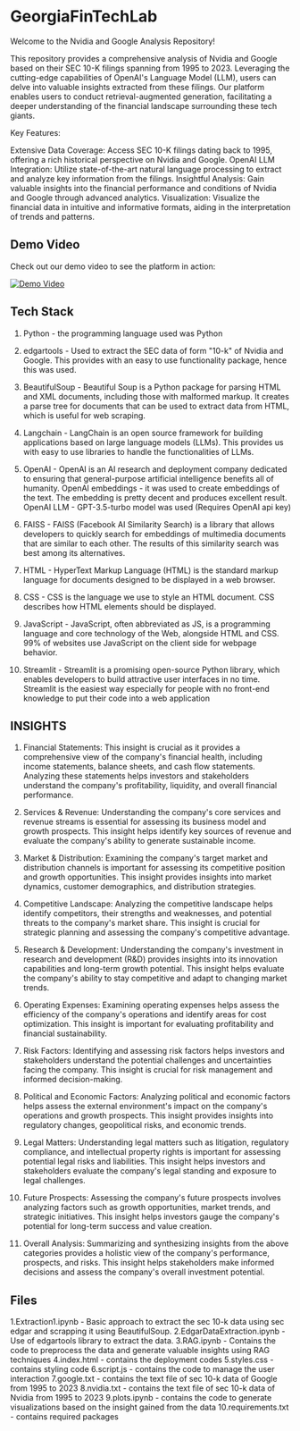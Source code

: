 # GeorgiaFinTechLab
Welcome to the Nvidia and Google Analysis Repository!

This repository provides a comprehensive analysis of Nvidia and Google based on their SEC 10-K filings spanning from 1995 to 2023. Leveraging the cutting-edge capabilities of OpenAI's Language Model (LLM), users can delve into valuable insights extracted from these filings. Our platform enables users to conduct retrieval-augmented generation, facilitating a deeper understanding of the financial landscape surrounding these tech giants.

Key Features:

Extensive Data Coverage: Access SEC 10-K filings dating back to 1995, offering a rich historical perspective on Nvidia and Google.
OpenAI LLM Integration: Utilize state-of-the-art natural language processing to extract and analyze key information from the filings.
Insightful Analysis: Gain valuable insights into the financial performance and conditions of Nvidia and Google through advanced analytics.
Visualization: Visualize the financial data in intuitive and informative formats, aiding in the interpretation of trends and patterns.

## Demo Video

Check out our demo video to see the platform in action:

[![Demo Video]()](https://youtu.be/CQXHkmRaeMQ)

## Tech Stack

1. Python - the programming language used was Python

2. edgartools - Used to extract the SEC data of form "10-k" of Nvidia and Google.
   This provides with an easy to use functionality package, hence this was used.

3. BeautifulSoup - Beautiful Soup is a Python package for parsing HTML and XML documents, including those with malformed markup. It creates a parse tree for documents that 
   can be used to extract data from HTML, which is useful for web scraping.

4. Langchain - LangChain is an open source framework for building applications based on large language models (LLMs).
   This provides us with easy to use libraries to handle the functionalities of LLMs.

5. OpenAI - OpenAI is an AI research and deployment company dedicated to ensuring that general-purpose artificial 
   intelligence benefits all of humanity.
   OpenAI embeddings - it was used to create embeddings of the text.
   The embedding is pretty decent and produces excellent result.
   OpenAI LLM - GPT-3.5-turbo model was used (Requires OpenAI api key)

6. FAISS - FAISS (Facebook AI Similarity Search) is a library that allows developers to quickly search for embeddings of 
   multimedia documents that are similar to each other.
   The results of this similarity search was best among its alternatives.

7. HTML - HyperText Markup Language (HTML) is the standard markup language for documents designed to be displayed in a web 
   browser.

8. CSS - CSS is the language we use to style an HTML document. CSS describes how HTML elements should be displayed.

9. JavaScript - JavaScript, often abbreviated as JS, is a programming language and core technology of the Web, alongside 
   HTML and CSS. 99% of websites use JavaScript on the client side for webpage behavior.

10. Streamlit - Streamlit is a promising open-source Python library, which enables developers to build attractive user 
    interfaces in no time. Streamlit is the easiest way especially for people with no front-end knowledge to put their code 
    into a web application


## INSIGHTS 

1. Financial Statements: This insight is crucial as it provides a comprehensive view of the company's financial health, including income statements, balance sheets, and cash flow statements. Analyzing these statements helps investors and stakeholders understand the company's profitability, liquidity, and overall financial performance.
   
2. Services & Revenue: Understanding the company's core services and revenue streams is essential for assessing its business model and growth prospects. This insight helps identify key sources of revenue and evaluate the company's ability to generate sustainable income.
   
3. Market & Distribution: Examining the company's target market and distribution channels is important for assessing its competitive position and growth opportunities. This insight provides insights into market dynamics, customer demographics, and distribution strategies.
   
4. Competitive Landscape: Analyzing the competitive landscape helps identify competitors, their strengths and weaknesses, and potential threats to the company's market share. This insight is crucial for strategic planning and assessing the company's competitive advantage.
   
5. Research & Development: Understanding the company's investment in research and development (R&D) provides insights into its innovation capabilities and long-term growth potential. This insight helps evaluate the company's ability to stay competitive and adapt to changing market trends.
   
6. Operating Expenses: Examining operating expenses helps assess the efficiency of the company's operations and identify areas for cost optimization. This insight is important for evaluating profitability and financial sustainability.
   
7. Risk Factors: Identifying and assessing risk factors helps investors and stakeholders understand the potential challenges and uncertainties facing the company. This insight is crucial for risk management and informed decision-making.
   
8. Political and Economic Factors: Analyzing political and economic factors helps assess the external environment's impact on the company's operations and growth prospects. This insight provides insights into regulatory changes, geopolitical risks, and economic trends.
   
9. Legal Matters: Understanding legal matters such as litigation, regulatory compliance, and intellectual property rights is important for assessing potential legal risks and liabilities. This insight helps investors and stakeholders evaluate the company's legal standing and exposure to legal challenges.
    
10. Future Prospects: Assessing the company's future prospects involves analyzing factors such as growth opportunities, market trends, and strategic initiatives. This insight helps investors gauge the company's potential for long-term success and value creation.
    
11. Overall Analysis: Summarizing and synthesizing insights from the above categories provides a holistic view of the company's performance, prospects, and risks. This insight helps stakeholders make informed decisions and assess the company's overall investment potential.


## Files

1.Extraction1.ipynb - Basic approach to extract the sec 10-k data using sec edgar and scrapping it using BeautifulSoup.
2.EdgarDataExtraction.ipynb - Use of edgartools library to extract the data.
3.RAG.ipynb - Contains the code to preprocess the data and generate valuable insights using RAG techniques
4.index.html - contains the deployment codes
5.styles.css - contains styling code
6.script.js - contains the code to manage the user interaction 
7.google.txt - contains the text file of sec 10-k data of Google from 1995 to 2023
8.nvidia.txt - contains the text file of sec 10-k data of Nvidia from 1995 to 2023
9.plots.ipynb - contains the code to generate visualizations based on the insight gained from the data
10.requirements.txt - contains required packages




   


   
